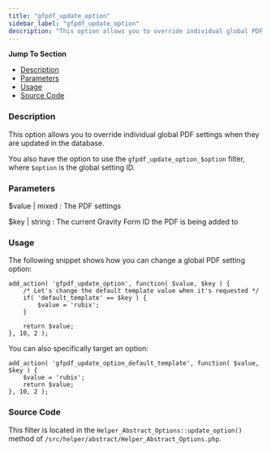 ```yaml
---
title: "gfpdf_update_option"
sidebar_label: "gfpdf_update_option"
description: "This option allows you to override individual global PDF settings when they are updated in the database. "
---
```


**Jump To Section**

* [Description](#description)
* [Parameters](#parameters)
* [Usage](#usage)
* [Source Code](#source-code)

### Description

This option allows you to override individual global PDF settings when they are updated in the database.

You also have the option to use the `gfpdf_update_option_$option` filter, where `$option` is the global setting ID.

### Parameters

$value | mixed
:    The PDF settings

$key | string
:    The current Gravity Form ID the PDF is being added to

### Usage

The following snippet shows how you can change a global PDF setting option:

```
add_action( 'gfpdf_update_option', function( $value, $key ) {
	/* Let's change the default template value when it's requested */
	if( 'default_template' == $key ) {
		$value = 'rubix';
	}

	return $value;
}, 10, 2 );
```


You can also specifically target an option:

```
add_action( 'gfpdf_update_option_default_template', function( $value, $key ) {
	$value = 'rubix';
	return $value;
}, 10, 2 );
```

### Source Code

This filter is located in the `Helper_Abstract_Options::update_option()` method of `/src/helper/abstract/Helper_Abstract_Options.php`.